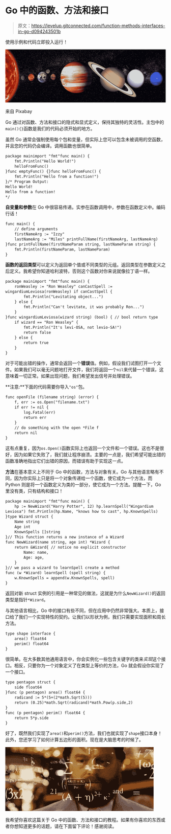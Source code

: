# Go 中的函数、方法和接口

> 原文：<https://levelup.gitconnected.com/function-methods-interfaces-in-go-d094243501b>

使用示例和代码立即投入运行！

![](img/01ca598369b48e646f7faeb2b7a700d4.png)

来自 Pixabay

Go 通过对函数、方法和接口的隐式和显式定义，保持其独特的灵活性。主包中的`main(){}`函数是我们的代码必须开始的地方。

虽然 Go 通常会强制使用每个包和变量，但实际上您可以包含未被调用的空函数，并且您的代码仍会编译。调用函数也很简单。

```
package mainimport "fmt"func main() {
    fmt.Println("Hello World!")
    helloFromFunc()
}func emptyFunc() {}func helloFromFunc() {
    fmt.Println("Hello from a function!")
}/* Program Output:
Hello World!
Hello from a function!
*/
```

**自变量和参数**在 Go 中很容易传递。实参在函数调用中，参数在函数定义中。编码行话！

```
func main() {
    // define arguments
    firstNameArg := "Izzy"
    lastNameArg := "Miles" printFullName(firstNameArg, lastNameArg)
}func printFullName(firstNameParam string, lastNameParam string) {
    fmt.Println(firstNameParam, lastNameParam)
}
```

**函数的返回类型**可以定义为返回单个值或不同类型的元组。返回类型在参数定义之后定义。我希望你知道哈利波特，否则这个函数对你来说就像拉丁语一样。

```
package mainimport "fmt"func main() {
    ronWeasley := "Ron Weasley" canCastSpell := wingardiumLeviosa(ronWeasley) if canCastSpell {
        fmt.Println("Levitating object...")
    } else {
        fmt.Println("Can't levitate, it was probably Ron...")
    }
}func wingardiumLeviosa(wizard string) (bool) { // bool return type
    if wizard == "Ron Weasley" {
        fmt.Println("It's levi-OSA, not levio-SA!")
        return false
    } else {
        return true
    }
}
```

对于可能出错的操作，通常会返回一个**错误**值。例如，假设我们试图打开一个文件。如果我们可以毫无问题地打开文件，我们将返回一个`nil`来代替一个错误，这意味着一切正常。如果出现问题，我们希望发出信号并处理错误。

**注意:**下面的代码需要你导入`"os"`包。

```
func openFile (filename string) (error) {
    f, err := os.Open("filename.txt")
    if err != nil {
        log.Fatal(err)
        return err
    }
    // do something with the open *File f
    return nil
}
```

这有点重复，因为`os.Open()`函数实际上也返回一个文件和一个错误。这也不是很好，因为如果它失败了，我们就让程序崩溃。主要的一点是，我们希望可能出错的函数准确地指出它们出错的原因，而错误有助于实现这一点。

**方法**在基本意义上不同于 Go 中的函数，方法与对象有关。Go 与其他语言略有不同，因为你实际上只是将一个对象传递给一个函数，使它成为一个方法，而 Python 则是将一个函数定义为类的一部分，使它成为一个方法。提醒一下，Go 里没有类，只有结构和接口！

```
package mainimport "fmt"func main() {
    hp := NewWizard("Harry Potter", 12) hp.learnSpell("Wingardium Leviosa") fmt.Println(hp.Name, "knows how to cast", hp.KnownSpells)
}type Wizard struct {
    Name string
    Age int
    KnownSpells []string
}// This function returns a new instance of a Wizard
func NewWizard(name string, age int) *Wizard {
    return &Wizard{ // notice no explicit constructor
        Name: name,
        Age: age,
    }
}// we pass a wizard to learnSpell create a method
func (w *Wizard) learnSpell (spell string) {
    w.KnownSpells = append(w.KnownSpells, spell)
}
```

返回对新 struct 实例的引用是一种常见的做法，这就是为什么`NewWizard()`的返回类型是指针`*Wizard`。

与其他语言相比，Go 中的接口有些不同，但在应用中仍然非常强大。本质上，接口给了我们一个实现特性的契约。让我们以形状为例，我们只需要实现面积和周长方法。

```
type shape interface {
    area() float64
    perim() float64
}
```

很简单。在大多数其他通用语言中，你会实例化一些包含关键字的类来*实现*这个接口。相反，只要你为一个对象定义了在类型上等价的方法，Go 就会假设你实现了一个接口。

```
type pentagon struct {
    side float64
}func (p pentagon) area() float64 {
    radicand := 5*(5+(2*math.Sqrt(5)))
    return (0.25)*math.Sqrt(radicand)*math.Pow(p.side,2)
}
func (p pentagon) perim() float64 {
    return 5*p.side
}
```

好了，既然我们实现了`area()`和`perim()`方法，我们也就实现了`shape`接口本身！此外，您还学习了如何计算五边形的面积。现在是大脑思考的时候了。

![](img/6c83b41687a580889f8345d383d4280e.png)

我希望你喜欢这篇关于 Go 中的函数、方法和接口的教程。如果有你喜欢的东西或者你想知道更多的话题，请在下面留下评论！感谢阅读。